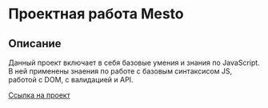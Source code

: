# Проектная работа Mesto
## Описание
Данный проект включает в себя базовые умения и знания по JavaScript. В ней применены знаения по работе с базовым синтаксисом JS, работой с DOM, с валидацией и API. 

[Ссылка на проект](https://hunter3795.github.io/mesto-project-ff/ "Проект MESTO")
